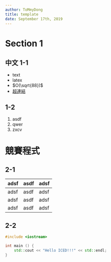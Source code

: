 ```yaml
---
author: ToMmyDong
title: template
date: September 17th, 2019
---
```

# Section 1

## 中文 1-1

- text
- latex
- $O(\sqrt{88})$
- [超連結](https://www.google.com)

## 1-2

1. asdf
2. qwer
3. zxcv
   
# 競賽程式

## 2-1

| adsf | asdf | adsf |
| ---- | ---- | ---- |
| adsf | asdf | adsf |
| adsf | asdf | adsf |
| adsf | asdf | adsf |

## 2-2

```c++
#include <iostream>

int main () {
    std::cout << "Hello ICED!!!" << std::endl;
}
```